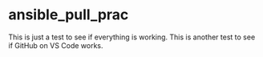 # ansible_pull_prac
This is just a test to see if everything is working. 
This is another test to see if GitHub on VS Code works. 